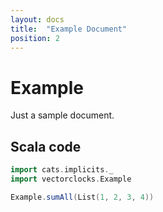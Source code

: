 ```yaml
---
layout: docs
title:  "Example Document"
position: 2
---
```


# Example

Just a sample document.

## Scala code

```scala mdoc:silent
import cats.implicits._
import vectorclocks.Example

Example.sumAll(List(1, 2, 3, 4))
```
